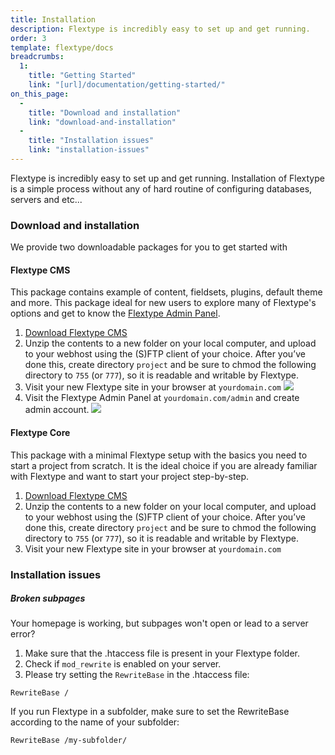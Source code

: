 ```yaml
---
title: Installation
description: Flextype is incredibly easy to set up and get running.
order: 3
template: flextype/docs
breadcrumbs:
  1:
    title: "Getting Started"
    link: "[url]/documentation/getting-started/"
on_this_page:
  -
    title: "Download and installation"
    link: "download-and-installation"
  -
    title: "Installation issues"
    link: "installation-issues"
---
```


Flextype is incredibly easy to set up and get running. Installation of Flextype is a simple process without any of hard routine of configuring databases, servers and etc...

### <a name="download-and-installation"></a> Download and installation

We provide two downloadable packages for you to get started with

#### Flextype CMS

This package contains example of content, fieldsets, plugins, default theme and more. This package ideal for new users to explore many of Flextype's options and get to know the <a href="https://flextype.org/downloads/extend/plugins/admin">Flextype Admin Panel</a>.
<ol>
    <li><a href="https://flextype.org/downloads">Download Flextype CMS</a></li>
    <li>
        Unzip the contents to a new folder on your local computer, and upload to your webhost using the (S)FTP client of your choice. After you’ve done this, create directory <code>project</code> and be sure to chmod the following directory to <code>755</code> (or <code>777</code>), so it is readable and writable by Flextype.
    </li>
    <li>
        Visit your new Flextype site in your browser at <code>yourdomain.com</code>
        <img class="inline" src="[url]/api/images/entries/getting-started/installation/flextype-cms-homepage.png?w=648&dpr=2&q=70&token=3b29b31ae05c89c2009f6e3f96e3d703">
    </li>
    <li>
        Visit the Flextype Admin Panel at <code>yourdomain.com/admin</code> and create admin account.
        <img class="inline" src="[url]/api/images/entries/getting-started/installation/flextype-cms-registration.png?w=648&dpr=2&q=70&token=3b29b31ae05c89c2009f6e3f96e3d703">
    </li>
</ol>

#### Flextype Core

This package with a minimal Flextype setup with the basics you need to start a project from scratch. It is the ideal choice if you are already familiar with Flextype and want to start your project step-by-step.
<ol>
    <li><a href="https://flextype.org/downloads">Download Flextype CMS</a></li>
    <li>Unzip the contents to a new folder on your local computer, and upload to your webhost using the (S)FTP client of your choice. After you’ve done this, create directory <code>project</code> and be sure to chmod the following directory to <code>755</code> (or <code>777</code>), so it is readable and writable by Flextype.</li>
    <li>Visit your new Flextype site in your browser at <code>yourdomain.com</code></li>
</ol>

### <a name="installation-issues"></a> Installation issues

##### Broken subpages

Your homepage is working, but subpages won't open or lead to a server error?

1. Make sure that the .htaccess file is present in your Flextype folder.
2. Check if `mod_rewrite` is enabled on your server.
3. Please try setting the `RewriteBase` in the .htaccess file:

```
RewriteBase /
```

If you run Flextype in a subfolder, make sure to set the RewriteBase according to the name of your subfolder:

```
RewriteBase /my-subfolder/
```
